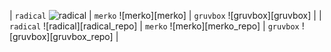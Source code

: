 | `radical` ![radical][radical] | `merko` ![merko][merko] | `gruvbox` ![gruvbox][gruvbox] |
| `radical` ![radical][radical_repo] | `merko` ![merko][merko_repo] | `gruvbox` ![gruvbox][gruvbox_repo] |

[radical]: https://github-readme-stats.vercel.app/api?username=anuraghazra&show_icons=true&hide=contribs,prs&cache_seconds=86400&theme=radical
